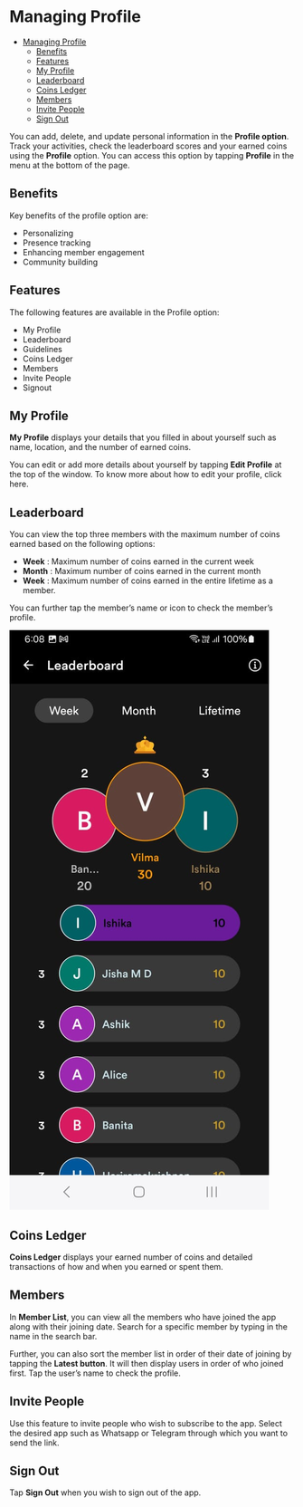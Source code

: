 # Managing Profile 
- [Managing Profile](#managing-profile)
  - [Benefits](#benefits)
  - [Features](#features)
  - [My Profile](#my-profile)
  - [Leaderboard](#leaderboard)
  - [Coins Ledger](#coins-ledger)
  - [Members](#members)
  - [Invite People](#invite-people)
  - [Sign Out](#sign-out)

You can add, delete, and update personal information in the **Profile option**. Track your activities, check the leaderboard scores and your earned coins using the **Profile** option. You can access this option by tapping **Profile** in the menu at the bottom of the page. 


## Benefits

Key benefits of the profile option are:
- Personalizing 
- Presence tracking
- Enhancing member engagement
- Community building

## Features
The following features are available in the Profile option:
- My Profile
- Leaderboard
- Guidelines
- Coins Ledger
- Members
- Invite People
- Signout
				
## My Profile
**My Profile** displays your details that you filled in about yourself such as name, location, and the number of earned coins. 

You can edit or add more details about yourself by tapping **Edit Profile** at the top of the window. To know more about how to edit your profile, click here.

## Leaderboard
You can view the top three members with the maximum number of coins earned based on the following options:

- **Week** : Maximum number of coins earned in the current week
- **Month** : Maximum number of coins earned in the current month 
- **Week** : Maximum number of coins earned in the entire lifetime as a member.

You can further tap the member’s name or icon to check the member’s profile.   

![leaderboard](leaderboard.jpeg)

## Coins Ledger
**Coins Ledger** displays your earned number of coins and detailed transactions of how and when you earned or spent them. 
## Members
In **Member List**, you can view all the members who have joined the app along with their joining date. Search for a specific member by typing in the name in the search bar. 

Further, you can also sort the member list in order of their date of joining by tapping the **Latest button**. It will then display users in order of who joined first. Tap the user’s name to check the profile.

## Invite People
Use this feature to invite people who wish to subscribe to the app. Select the desired app such as Whatsapp or Telegram through which you want to send the link. 

## Sign Out
Tap **Sign Out** when you wish to sign out of the app.
